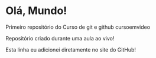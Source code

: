 # Olá, Mundo!
 Primeiro repositório do Curso de git e github cursoemvideo

 Repositório criado durante uma aula ao vivo!

 Esta linha eu adicionei diretamente no site do GitHub!
